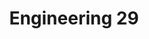 ---
title: "Engineering 29"
bookFlatSection: false
bookHidden: false
bookCollapseSection: true
aliases:
    - /e-29/
weight: 1
---